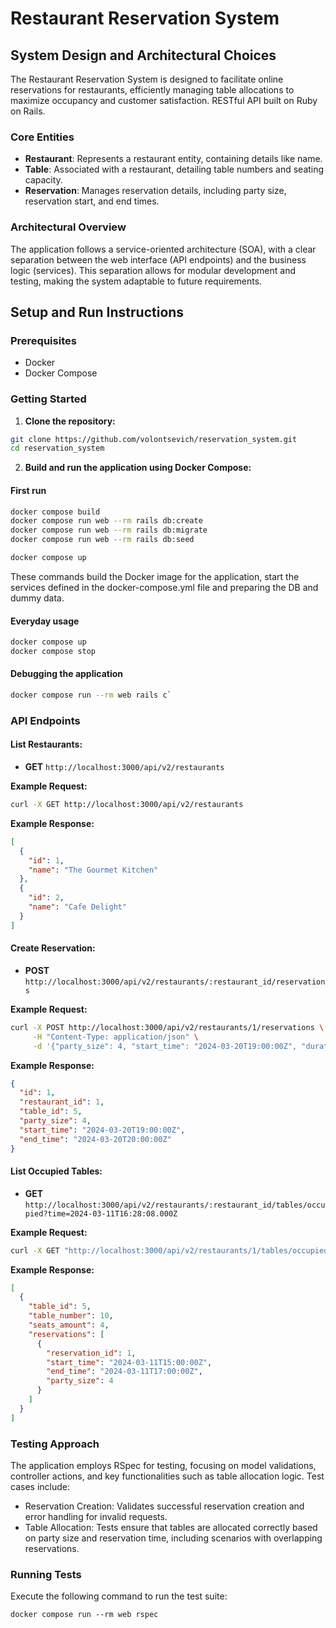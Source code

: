 # Restaurant Reservation System

## System Design and Architectural Choices

The Restaurant Reservation System is designed to facilitate online reservations for restaurants, efficiently managing
table allocations to maximize occupancy and customer satisfaction. RESTful API built on Ruby on Rails.

### Core Entities

- **Restaurant**: Represents a restaurant entity, containing details like name.
- **Table**: Associated with a restaurant, detailing table numbers and seating capacity.
- **Reservation**: Manages reservation details, including party size, reservation start, and end times.

### Architectural Overview

The application follows a service-oriented architecture (SOA), with a clear separation between the web interface (API
endpoints) and the business logic (services). This separation allows for modular development and testing, making the
system adaptable to future requirements.

## Setup and Run Instructions

### Prerequisites

- Docker
- Docker Compose

### Getting Started

1. **Clone the repository:**

```bash
git clone https://github.com/volontsevich/reservation_system.git
cd reservation_system
```

2. **Build and run the application using Docker Compose:**

#### First run

```bash
docker compose build
docker compose run web --rm rails db:create
docker compose run web --rm rails db:migrate
docker compose run web --rm rails db:seed

docker compose up
```

These commands build the Docker image for the application, start the services defined in the docker-compose.yml file and
preparing the DB and dummy data.

#### Everyday usage

```bash
docker compose up
docker compose stop
```

#### Debugging the application

```bash
docker compose run --rm web rails c`
```

### API Endpoints

#### List Restaurants:

- **GET** `http://localhost:3000/api/v2/restaurants`

**Example Request:**

```bash
curl -X GET http://localhost:3000/api/v2/restaurants
```

**Example Response:**

```json
[
  {
    "id": 1,
    "name": "The Gourmet Kitchen"
  },
  {
    "id": 2,
    "name": "Cafe Delight"
  }
]
```

#### Create Reservation:

- **POST** `http://localhost:3000/api/v2/restaurants/:restaurant_id/reservations`

**Example Request:**

```bash
curl -X POST http://localhost:3000/api/v2/restaurants/1/reservations \
     -H "Content-Type: application/json" \
     -d '{"party_size": 4, "start_time": "2024-03-20T19:00:00Z", "duration": 3600}'
```

**Example Response:**

```json
{
  "id": 1,
  "restaurant_id": 1,
  "table_id": 5,
  "party_size": 4,
  "start_time": "2024-03-20T19:00:00Z",
  "end_time": "2024-03-20T20:00:00Z"
}
```

#### List Occupied Tables:

- **GET** `http://localhost:3000/api/v2/restaurants/:restaurant_id/tables/occupied?time=2024-03-11T16:28:08.000Z`

**Example Request:**

```bash
curl -X GET "http://localhost:3000/api/v2/restaurants/1/tables/occupied?time=2024-03-11T16:28:08.000Z"
```

**Example Response:**

```json
[
  {
    "table_id": 5,
    "table_number": 10,
    "seats_amount": 4,
    "reservations": [
      {
        "reservation_id": 1,
        "start_time": "2024-03-11T15:00:00Z",
        "end_time": "2024-03-11T17:00:00Z",
        "party_size": 4
      }
    ]
  }
]
```

### Testing Approach

The application employs RSpec for testing, focusing on model validations, controller actions, and key functionalities
such as table allocation logic. Test cases include:

- Reservation Creation: Validates successful reservation creation and error handling for invalid requests.
- Table Allocation: Tests ensure that tables are allocated correctly based on party size and reservation time, including
  scenarios with overlapping reservations.

### Running Tests

Execute the following command to run the test suite:

```
docker compose run --rm web rspec
```